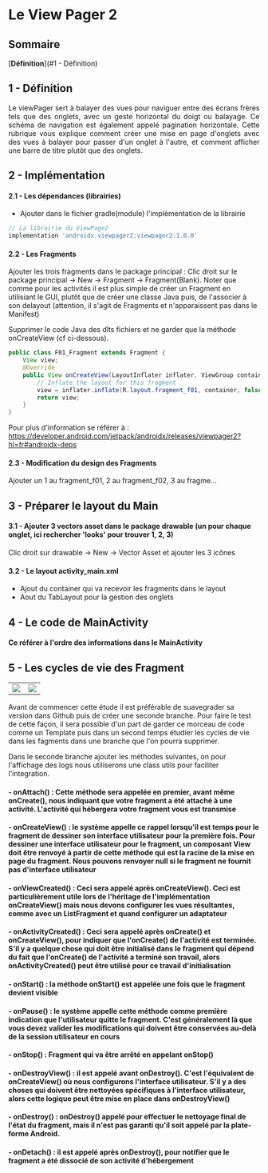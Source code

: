 # Le View Pager 2
## Sommaire
[**Définition**](#1 - Définition)
## 1 - Définition
<div align="justify">
Le viewPager sert à balayer des vues pour naviguer entre des écrans frères tels que des onglets, 
avec un geste horizontal du doigt ou balayage. Ce schéma de navigation est également appelé pagination
horizontale. Cette rubrique vous explique comment créer une mise en page d'onglets avec des vues à 
balayer pour passer d'un onglet à l'autre, et comment afficher une barre de titre plutôt que des onglets.
</div>

## 2 - Implémentation
#### 2.1 - Les dépendances (librairies)
- Ajouter dans le fichier gradle(module) l'implémentation de la librairie
``` gradle
// La librairie du ViewPage2
implementation 'androidx.viewpager2:viewpager2:1.0.0'
```
#### 2.2 - Les Fragments
Ajouter les trois fragments dans le package principal : Clic droit sur le package principal → New → Fragment → Fragment(Blank).
Noter que comme pour les activités il est plus simple de créer un Fragment en utilisiant le GUI, plutôt que de créer une classe Java
puis, de l'associer à son delayout (attention, il s'agit de Fragments et n'apparaissent pas dans le Manifest)

Supprimer le code Java des dîts fichiers et ne garder que la méthode onCreateView (cf ci-dessous).
``` java
public class F01_Fragment extends Fragment {
    View view;
    @Override
    public View onCreateView(LayoutInflater inflater, ViewGroup container, Bundle savedInstanceState) {
        // Inflate the layout for this fragment
        view = inflater.inflate(R.layout.fragment_f01, container, false);
        return view;
    }
}
```
Pour plus d'information se référer à : https://developer.android.com/jetpack/androidx/releases/viewpager2?hl=fr#androidx-deps
#### 2.3 - Modification du design des Fragments
Ajouter un 1 au fragment_f01, 2 au fragment_f02, 3 au fragme...

## 3 - Préparer le layout du Main
#### 3.1 - Ajouter 3 vectors asset dans le package drawable (un pour chaque onglet, ici rechercher 'looks' pour trouver 1, 2, 3)
Clic droit sur drawable → New → Vector Asset et ajouter les 3 icônes
#### 3.2 - Le layout activity_main.xml
- Ajout du container qui va recevoir les fragments dans le layout 
- Aout du TabLayout pour la gestion des onglets

## 4 - Le code de MainActivity
#### Ce référer à l'ordre des informations dans le MainActivity

## 5 - Les cycles de vie des Fragment
<table><tr>
<td><img src="https://fr.linux-console.net/common-images/android-fragment-lifecycle/android-fragments-activity-450x428.png"/></td>
<td><img src="https://fr.linux-console.net/common-images/android-fragment-lifecycle/android-fragment-lifecycle-364x450.png"/></td>
</tr></table>
Avant de commencer cette étude il est préférable de suavegrader sa version dans Github puis de créer une seconde branche. Pour faire 
le test de cette façon, il sera possible d'un part de garder ce morceau de code comme un Template puis dans un second temps étudier 
les cycles de vie dans les fagments dans une branche que l'on pourra supprimer.

Dans le seconde branche ajouter les méthodes suivantes, on pour l'affichage des logs nous utiliserons une class utils pour faciliter l'integration.
#### - onAttach() : Cette méthode sera appelée en premier, avant même onCreate(), nous indiquant que votre fragment a été attaché à une activité. L'activité qui hébergera votre fragment vous est transmise
#### - onCreateView() : le système appelle ce rappel lorsqu'il est temps pour le fragment de dessiner son interface utilisateur pour la première fois. Pour dessiner une interface utilisateur pour le fragment, un composant View doit être renvoyé à partir de cette méthode qui est la racine de la mise en page du fragment. Nous pouvons renvoyer null si le fragment ne fournit pas d'interface utilisateur
#### - onViewCreated() : Ceci sera appelé après onCreateView(). Ceci est particulièrement utile lors de l'héritage de l'implémentation onCreateView() mais nous devons configurer les vues résultantes, comme avec un ListFragment et quand configurer un adaptateur
#### - onActivityCreated() : Ceci sera appelé après onCreate() et onCreateView(), pour indiquer que l'onCreate() de l'activité est terminée. S'il y a quelque chose qui doit être initialisé dans le fragment qui dépend du fait que l'onCreate() de l'activité a terminé son travail, alors onActivityCreated() peut être utilisé pour ce travail d'initialisation
#### - onStart() : la méthode onStart() est appelée une fois que le fragment devient visible
#### - onPause() : le système appelle cette méthode comme première indication que l'utilisateur quitte le fragment. C'est généralement là que vous devez valider les modifications qui doivent être conservées au-delà de la session utilisateur en cours
#### - onStop() : Fragment qui va être arrêté en appelant onStop()
#### - onDestroyView() : il est appelé avant onDestroy(). C'est l'équivalent de onCreateView() où nous configurons l'interface utilisateur. S'il y a des choses qui doivent être nettoyées spécifiques à l'interface utilisateur, alors cette logique peut être mise en place dans onDestroyView()
#### - onDestroy() : onDestroy() appelé pour effectuer le nettoyage final de l'état du fragment, mais il n'est pas garanti qu'il soit appelé par la plate-forme Android.
#### - onDetach() : il est appelé après onDestroy(), pour notifier que le fragment a été dissocié de son activité d'hébergement








